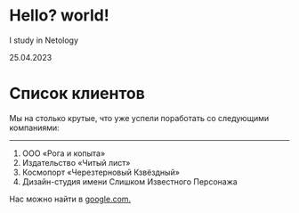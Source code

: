 # Hello? world!

I study in Netology

25.04.2023

# Список клиентов
Мы на столько крутые, что уже успели поработать со следующими компаниями:  
____________________________________________________________________

1. ООО «Рога и копыта»  
2. Издательство «Читый лист»  
3. Космопорт «Черезтерновый Кзвёздный»  
4. Дизайн-студия имени Слишком Известного Персонажа  


Нас можно найти в [google.com.](https://google.com/)  